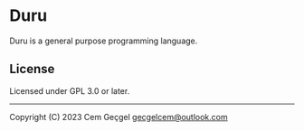 # Duru

Duru is a general purpose programming language.

## License

Licensed under GPL 3.0 or later.

---

Copyright (C) 2023 Cem Geçgel <gecgelcem@outlook.com>
